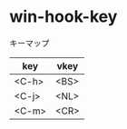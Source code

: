 # win-hook-key

キーマップ

| key     | vkey   |
|---------|--------|
| \<C-h\> | \<BS\> |
| \<C-j\> | \<NL\> |
| \<C-m\> | \<CR\> |
